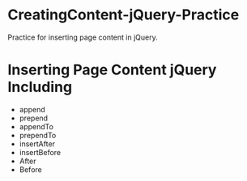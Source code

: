 # CreatingContent-jQuery-Practice
Practice for inserting page content in jQuery.

# Inserting Page Content jQuery Including

- append
- prepend
- appendTo
- prependTo
- insertAfter
- insertBefore
- After
- Before

